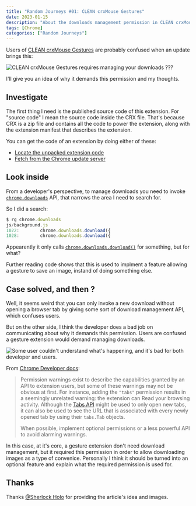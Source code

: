 ```yaml
---
title: "Random Journeys #01: CLEAN crxMouse Gestures"
date: 2023-01-15
description: "About the downloads management permission in CLEAN crxMouse Gestures"
tags: [Chrome]
categories: ["Random Journeys"]
---
```


Users of [CLEAN crxMouse Gestures](https://chrome.google.com/webstore/detail/clean-crxmouse-gestures/mjidkpedjlfnanainpdfnedkdlacidla) are probably confused when an update brings this:

![CLEAN crxMouse Gestures requires managing your downloads ???](/assets/images/crxmouse-permission-changes.jpg)

I'll give you an idea of why it demands this permission and my thoughts.

## Investigate

The first thing I need is the published source code of this extension. For "source code" I mean the source code inside the CRX file. That's because CRX is a zip file and contains all the code to power the extension, along with the extension manifest that describes the extension.

You can get the code of an extension by doing either of these:

* [Locate the unpacked extension code](https://stackoverflow.com/a/21482465)
* [Fetch from the Chrome update server](https://stackoverflow.com/questions/7184793/how-to-download-a-crx-file-from-the-chrome-web-store-for-a-given-id)

## Look inside

From a developer's perspective, to manage downloads you need to invoke [`chrome.downloads`](https://developer.chrome.com/docs/extensions/reference/downloads/) API, that narrows the area I need to search for.

So I did a search:

```js
$ rg chrome.downloads
js/background.js
1022:        chrome.downloads.download({
1028:        chrome.downloads.download({
```

Appearently it only calls [`chrome.downloads.download()`](https://developer.chrome.com/docs/extensions/reference/downloads/#method-download) for something, but for what?

Further reading code shows that this is used to implment a feature allowing a gesture to save an image, instand of doing something else.

## Case solved, and then ?

Well, it seems weird that you can only invoke a new download without opening a browser tab by giving some sort of download management API, which confuses users.

But on the other side, I think the developer does a bad job on communicating about why it demands this permission. Users are confused a gesture extension would demand managing downloads.

![Some user couldn't understand what's happening, and it's bad for both developer and users.](/assets/images/crxmouse-reviews.jpg)

From [Chrome Developer docs](https://developer.chrome.com/docs/extensions/mv3/permission_warnings/#understanding-permissions):

> Permission warnings exist to describe the capabilities granted by an API to extension users, but some of these warnings may not be obvious at first. For instance, adding the `"tabs"` permission results in a seemingly unrelated warning: the extension can Read your browsing activity. Although the [Tabs API](https://developer.chrome.com/docs/extensions/reference/tabs/) might be used to only open new tabs, it can also be used to see the URL that is associated with every newly opened tab by using their `tabs.Tab` objects.
>
> When possible, implement optional permissions or a less powerful API to avoid alarming warnings.

In this case, at it's core, a gesture extension don't need download management, but it required this permission in order to allow downloading images as a type of convenice. Personally I think it should be turned into an optional feature and explain what the required permission is used for.

## Thanks

Thanks [@Sherlock Holo](https://t.me/Sherlock_Holo) for providing the article's idea and images.
